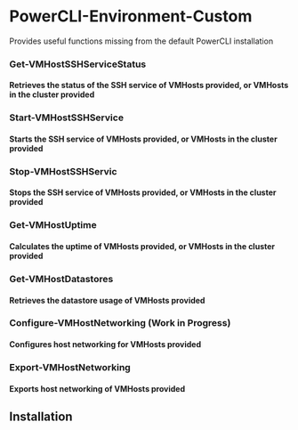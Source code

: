 PowerCLI-Environment-Custom
=============================

Provides useful functions missing from the default PowerCLI installation

### Get-VMHostSSHServiceStatus
#### Retrieves the status of the SSH service of VMHosts provided, or VMHosts in the cluster provided

### Start-VMHostSSHService
#### Starts the SSH service of VMHosts provided, or VMHosts in the cluster provided

### Stop-VMHostSSHServic
#### Stops the SSH service of VMHosts provided, or VMHosts in the cluster provided

### Get-VMHostUptime
#### Calculates the uptime of VMHosts provided, or VMHosts in the cluster provided

### Get-VMHostDatastores
#### Retrieves the datastore usage of VMHosts provided

### Configure-VMHostNetworking (Work in Progress)
#### Configures host networking for VMHosts provided

### Export-VMHostNetworking
#### Exports host networking of VMHosts provided

## Installation
